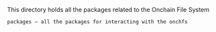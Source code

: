 This directory holds all the packages related to the Onchain File System

```
packages – all the packages for interacting with the onchfs
```